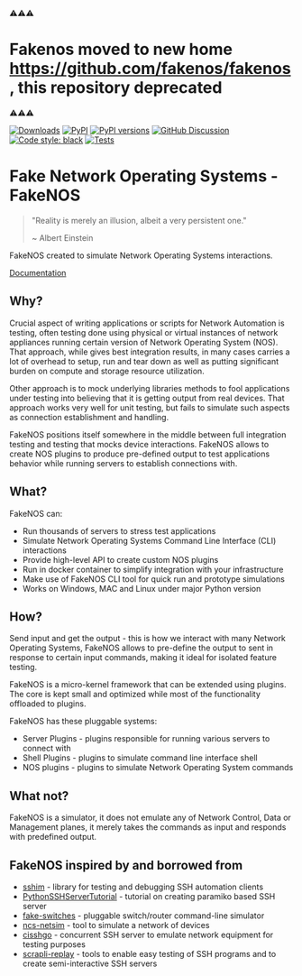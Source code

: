 ⚠️⚠️⚠️

# Fakenos moved to new home https://github.com/fakenos/fakenos, this repository deprecated 

⚠️⚠️⚠️



[![Downloads][pepy-downloads-badge]][pepy-downloads-link]
[![PyPI][pypi-latest-release-badge]][pypi-latest-release-link]
[![PyPI versions][pypi-pyversion-badge]][pypi-pyversion-link]
[![GitHub Discussion][github-discussions-badge]][github-discussions-link]
[![Code style: black][black-badge]][black-link]
[![Tests][github-tests-badge]][github-tests-link]

# Fake Network Operating Systems - FakeNOS

> "Reality is merely an illusion, albeit a very persistent one."
>
> ~ Albert Einstein

FakeNOS created to simulate Network Operating Systems interactions.

[Documentation](https://dmulyalin.github.io/fakenos/)

## Why?

Crucial aspect of writing applications or scripts for Network Automation is 
testing, often testing done using physical or virtual instances of network
appliances running certain version of Network Operating System (NOS). That
approach, while gives best integration results, in many cases carries a lot
of overhead to setup, run and tear down as well as putting significant burden
on compute and storage resource utilization.

Other approach is to mock underlying libraries methods to fool applications
under testing into believing that it is getting output from real devices. That
approach works very well for unit testing, but fails to simulate such aspects
as connection establishment and handling.

FakeNOS positions itself somewhere in the middle between full integration testing
and testing that mocks device interactions. FakeNOS allows to create NOS plugins
to produce pre-defined output to test applications behavior while running servers 
to establish connections with.

## What?

FakeNOS can:

- Run thousands of servers to stress test applications
- Simulate Network Operating Systems Command Line Interface (CLI) interactions
- Provide high-level API to create custom NOS plugins
- Run in docker container to simplify integration with your infrastructure
- Make use of FakeNOS CLI tool for quick run and prototype simulations
- Works on Windows, MAC and Linux under major Python version

## How?

Send input and get the output - this is how we interact with many 
Network Operating Systems, FakeNOS allows to pre-define the output 
to sent in response to certain input commands, making it ideal for
isolated feature testing.

FakeNOS is a micro-kernel framework that can be extended using plugins. 
The core is kept small and optimized while most of the functionality 
offloaded to plugins.

FakeNOS has these pluggable systems:

- Server Plugins - plugins responsible for running various servers to connect with
- Shell Plugins - plugins to simulate command line interface shell
- NOS plugins - plugins to simulate Network Operating System commands

## What not?

FakeNOS is a simulator, it does not emulate any of Network Control, Data 
or Management planes, it merely takes the commands as input and responds
with predefined output.

## FakeNOS inspired by and borrowed from

- [sshim](https://pythonhosted.org/sshim/) - library for testing and debugging SSH automation clients
- [PythonSSHServerTutorial](https://github.com/ramonmeza/PythonSSHServerTutorial) - tutorial on creating paramiko based SSH server
- [fake-switches](https://github.com/internap/fake-switches) - pluggable switch/router command-line simulator
- [ncs-netsim](https://developer.cisco.com/docs/nso/guides/#!the-network-simulator) - tool to simulate a network of devices
- [cisshgo](https://github.com/tbotnz/cisshgo) - concurrent SSH server to emulate network equipment for testing purposes
- [scrapli-replay](https://pypi.org/project/scrapli-replay/) - tools to enable easy testing of SSH programs and to create semi-interactive SSH servers


[github-discussions-link]:     https://github.com/fakenos/fakenos/discussions
[github-discussions-badge]:    https://img.shields.io/static/v1?label=Discussions&message=Ask&color=blue&logo=github
[black-badge]:                 https://img.shields.io/badge/code%20style-black-000000.svg
[black-link]:                  https://github.com/psf/black
[pypi-pyversion-link]:         https://pypi.python.org/pypi/fakenos/
[pypi-pyversion-badge]:        https://img.shields.io/pypi/pyversions/fakenos.svg
[pepy-downloads-link]:         https://pepy.tech/project/fakenos
[pepy-downloads-badge]:        https://pepy.tech/badge/fakenos
[github-tests-badge]:          https://github.com/fakenos/fakenos/actions/workflows/main.yml/badge.svg
[github-tests-link]:           https://github.com/fakenos/fakenos/actions
[pypi-latest-release-badge]:   https://img.shields.io/pypi/v/fakenos.svg
[pypi-latest-release-link]:    https://pypi.python.org/pypi/fakenos
